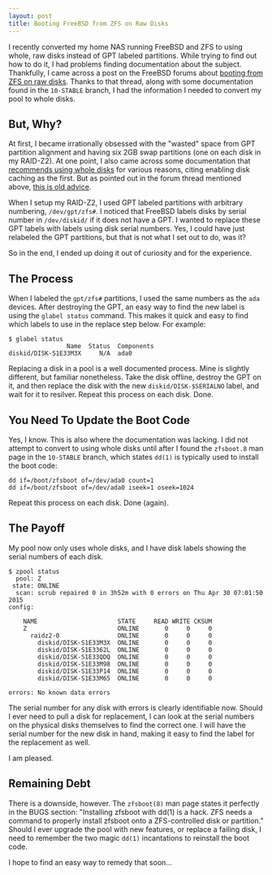 ```yaml
---
layout: post
title: Booting FreeBSD from ZFS on Raw Disks
---
```


I recently converted my home NAS running FreeBSD and ZFS to using whole, raw disks instead of GPT labeled partitions. While trying to find out how to do it, I had problems finding documentation about the subject. Thankfully, I came across a post on the FreeBSD forums about [booting from ZFS on raw disks](https://forums.freebsd.org/threads/boot-from-zfs-root-on-raw-disks.50525/). Thanks to that thread, along with some documentation found in the `10-STABLE` branch, I had the information I needed to convert my pool to whole disks.

## But, Why?

At first, I became irrationally obsessed with the "wasted" space from GPT partition alignment and having six 2GB swap partitions (one on each disk in my RAID-Z2). At one point, I also came across some documentation that [recommends using whole disks](http://www.solarisinternals.com/wiki/index.php/ZFS_Best_Practices_Guide#Storage_Pools) for various reasons, citing enabling disk caching as the first. But as pointed out in the forum thread mentioned above, [this is old advice](https://lists.freebsd.org/pipermail/freebsd-questions/2013-January/248701.html).

When I setup my RAID-Z2, I used GPT labeled partitions with arbitrary numbering, `/dev/gpt/zfs#`. I noticed that FreeBSD labels disks by serial number in `/dev/diskid/` if it does not have a GPT. I wanted to replace these GPT labels with labels using disk serial numbers. Yes, I could have just relabeled the GPT partitions, but that is not what I set out to do, was it?

So in the end, I ended up doing it out of curiosity and for the experience.

## The Process

When I labeled the `gpt/zfs#` partitions, I used the same numbers as the `ada` devices. After destroying the GPT, an easy way to find the new label is using the `glabel status` command. This makes it quick and easy to find which labels to use in the replace step below. For example:

```
$ glabel status
                Name  Status  Components
diskid/DISK-S1E33M3X     N/A  ada0

```

Replacing a disk in a pool is a well documented process. Mine is slightly different, but familiar nonetheless. Take the disk offline, destroy the GPT on it, and then replace the disk with the new `diskid/DISK-$SERIALNO` label, and wait for it to resilver. Repeat this process on each disk. Done.

## You Need To Update the Boot Code

Yes, I know. This is also where the documentation was lacking. I did not attempt to convert to using whole disks until after I found the `zfsboot.8` man page in the `10-STABLE` branch, which states `dd(1)` is typically used to install the boot code:

```
dd if=/boot/zfsboot of=/dev/ada0 count=1
dd if=/boot/zfsboot of=/dev/ada0 iseek=1 oseek=1024
```

Repeat this process on each disk. Done (again).

## The Payoff

My pool now only uses whole disks, and I have disk labels showing the serial numbers of each disk.

```
$ zpool status
  pool: Z
 state: ONLINE
  scan: scrub repaired 0 in 3h52m with 0 errors on Thu Apr 30 07:01:50 2015
config:

	NAME                      STATE     READ WRITE CKSUM
	Z                         ONLINE       0     0     0
	  raidz2-0                ONLINE       0     0     0
	    diskid/DISK-S1E33M3X  ONLINE       0     0     0
	    diskid/DISK-S1E3362L  ONLINE       0     0     0
	    diskid/DISK-S1E33QDQ  ONLINE       0     0     0
	    diskid/DISK-S1E33M98  ONLINE       0     0     0
	    diskid/DISK-S1E33P14  ONLINE       0     0     0
	    diskid/DISK-S1E33M65  ONLINE       0     0     0

errors: No known data errors
```

The serial number for any disk with errors is clearly identifiable now. Should I ever need to pull a disk for replacement, I can look at the serial numbers on the physical disks themselves to find the correct one. I will have the serial number for the new disk in hand, making it easy to find the label for the replacement as well.

I am pleased.

## Remaining Debt

There is a downside, however. The `zfsboot(8)` man page states it perfectly in the BUGS section: "Installing zfsboot with dd(1) is a hack.  ZFS needs a command to properly install zfsboot onto a ZFS-controlled disk or partition." Should I ever upgrade the pool with new features, or replace a failing disk, I need to remember the two magic `dd(1)` incantations to reinstall the boot code.

I hope to find an easy way to remedy that soon...

